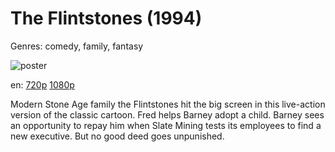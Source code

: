 # The Flintstones (1994)

Genres: comedy, family, fantasy

![poster](http://image.tmdb.org/t/p/w500/dnYXJZgstixBsOjF4JJrPCDRd2n.jpg)

en:
  [720p](magnet:?xt=urn:btih:A2942B0F864EE2E8827EDDC6317FE77E6BF7B843&tr=udp://glotorrents.pw:6969/announce&tr=udp://tracker.opentrackr.org:1337/announce&tr=udp://torrent.gresille.org:80/announce&tr=udp://tracker.openbittorrent.com:80&tr=udp://tracker.coppersurfer.tk:6969&tr=udp://tracker.leechers-paradise.org:6969&tr=udp://p4p.arenabg.ch:1337&tr=udp://tracker.internetwarriors.net:1337)
  [1080p](magnet:?xt=urn:btih:1CDBDFA29C8C7EA1FA34231E373FD2930A16092E&tr=udp://glotorrents.pw:6969/announce&tr=udp://tracker.opentrackr.org:1337/announce&tr=udp://torrent.gresille.org:80/announce&tr=udp://tracker.openbittorrent.com:80&tr=udp://tracker.coppersurfer.tk:6969&tr=udp://tracker.leechers-paradise.org:6969&tr=udp://p4p.arenabg.ch:1337&tr=udp://tracker.internetwarriors.net:1337)
  


Modern Stone Age family the Flintstones hit the big screen in this live-action version of the classic cartoon. Fred helps Barney adopt a child. Barney sees an opportunity to repay him when Slate Mining tests its employees to find a new executive. But no good deed goes unpunished.